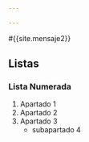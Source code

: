```yaml
---

---
```



#{{site.mensaje2}}



## Listas


### Lista Numerada
1. Apartado 1
2. Apartado 2 
3. Apartado 3
    - subapartado 4